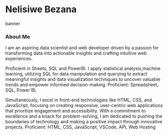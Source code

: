 # Nelisiwe Bezana

banner

### About Me
I am an aspiring data scientist and web developer driven by a passion for transforming data into actionable insights and crafting intuitive web experiences. 

Proficient in Sheets, SQL and PowerBI. I apply statistical analysis,machine learning, utilizing SQL for data manipulation and querying to extract meaningful insights and data visualization techniques to uncover valuable trends and empower informed decision-making.
Proficient: Spreadsheet, SQL, Power BI,

Simultaneously, I excel in front-end technologies like HTML, CSS, and JavaScript, focusing on creating responsive, user-centric web applications that prioritize engagement and accessibility. With a commitment to excellence and a knack for problem-solving, I am dedicated to pushing the boundaries of technology and making a positive impact through innovative projects.
Proficient: HTML, CSS, JavaScript, VSCode, API, Web Hosting


